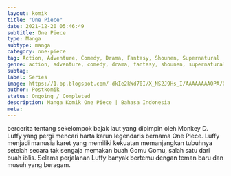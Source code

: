 ```yaml
---
layout: komik
title: "One Piece"
date: 2021-12-20 05:46:49
subtitle: One Piece
type: Manga
subtype: manga
category: one-piece
tag: Action, Adventure, Comedy, Drama, Fantasy, Shounen, Supernatural
genre: action, adventure, comedy, drama, fantasy, shounen, supernatural
subtag: 
label: Series
image: https://1.bp.blogspot.com/-dkIe2kWd70I/X_NS2J9Hs_I/AAAAAAAAOPA/Ovtc8Kw2VvML3AdPlF89ynxegcc8g8t5ACLcBGAsYHQ/s72-c/one-piece-094422-oGzLD2qf.jpg
author: Postkomik
status: Ongoing / Completed
description: Manga Komik One Piece | Bahasa Indonesia
meta: 
---
```


bercerita tentang sekelompok bajak laut yang dipimpin oleh Monkey D. Luffy yang pergi mencari harta karun legendaris bernama One Piece. Luffy menjadi manusia karet yang memiliki kekuatan memanjangkan tubuhnya setelah secara tak sengaja memakan buah Gomu Gomu, salah satu dari buah iblis. Selama perjalanan Luffy banyak bertemu dengan teman baru dan musuh yang beragam.

